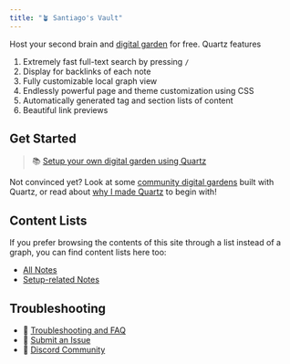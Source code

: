 ```yaml
---
title: "🪴 Santiago's Vault"
---
```

Host your second brain and [digital garden](https://jzhao.xyz/posts/digital-gardening) for free. Quartz features
1. Extremely fast full-text search by pressing `/`
2. Display for backlinks of each note
3. Fully customizable local graph view
4. Endlessly powerful page and theme customization using CSS
5. Automatically generated tag and section lists of content
6. Beautiful link previews

## Get Started
> 📚 [Setup your own digital garden using Quartz](notes/setup.md)

Not convinced yet? Look at some [community digital gardens](notes/showcase.md) built with Quartz, or read about [why I made Quartz](notes/philosophy.md) to begin with!

## Content Lists
If you prefer browsing the contents of this site through a list instead of a graph, you can find content lists here too:

- [All Notes](/notes)
- [Setup-related Notes](/tags/setup)

## Troubleshooting
- 🚧 [Troubleshooting and FAQ](notes/troubleshooting.md)
- 🐛 [Submit an Issue](https://github.com/jackyzha0/quartz/issues)
- 👀 [Discord Community](https://discord.gg/cRFFHYye7t)
